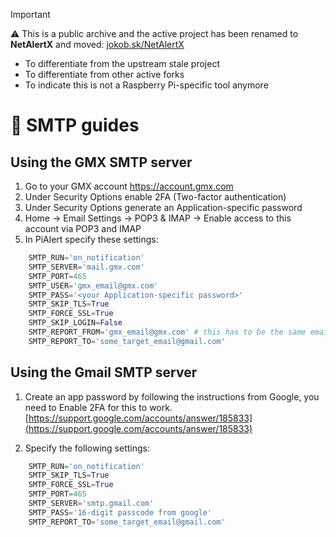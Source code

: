> [!IMPORTANT]
> ⚠ This is a public archive and the active project has been renamed to **NetAlertX** and moved: [jokob.sk/NetAlertX](https://github.com/jokob-sk/NetAlertX)
> 
>  - To differentiate from the upstream stale project
>  - To differentiate from other active forks
>  - To indicate this is not a Raspberry Pi-specific tool anymore
>

# 📧 SMTP guides

## Using the GMX SMTP server

1. Go to your GMX account https://account.gmx.com
2. Under Security Options enable 2FA (Two-factor authentication)
3. Under Security Options generate an Application-specific password
4. Home -> Email Settings -> POP3 & IMAP -> Enable access to this account via POP3 and IMAP
5. In PiAlert specify these settings:

```python
    SMTP_RUN='on_notification'
    SMTP_SERVER='mail.gmx.com'
    SMTP_PORT=465
    SMTP_USER='gmx_email@gmx.com'
    SMTP_PASS='<your Application-specific password>'
    SMTP_SKIP_TLS=True
    SMTP_FORCE_SSL=True
    SMTP_SKIP_LOGIN=False
    SMTP_REPORT_FROM='gmx_email@gmx.com' # this has to be the same email as in SMTP_USER
    SMTP_REPORT_TO='some_target_email@gmail.com'
```


## Using the Gmail SMTP server
    
1. Create an app password by following the instructions from Google, you need to Enable 2FA for this to work.
[https://support.google.com/accounts/answer/185833](https://support.google.com/accounts/answer/185833)

2. Specify the following settings:

```python
    SMTP_RUN='on_notification'
    SMTP_SKIP_TLS=True
    SMTP_FORCE_SSL=True 
    SMTP_PORT=465
    SMTP_SERVER='smtp.gmail.com'
    SMTP_PASS='16-digit passcode from google'
    SMTP_REPORT_TO='some_target_email@gmail.com'
```

